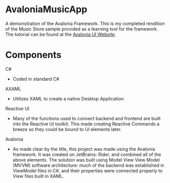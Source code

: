 # AvaloniaMusicApp
A demonstration of the Avalonia Framework. This is my completed rendition of the Music Store sample provided as a learning tool for the framework. The tutorial can be found at the [Avalonia UI Website](https://docs.avaloniaui.net).

# Components
C#
  * Coded in standard C#

AXAML
  * Utilizes XAML to create a native Desktop Application

Reactive UI
  * Many of the functions used to connect backend and frontend are built into the Reactive UI toolkit. This made creating Reactive Commands a breeze so they could be bound to UI elements later.

Avalonia
   * As made clear by the title, this project was made using the Avalonia framework. It was created on JetBrains: Rider, and combined all of the above elements. The solution was built using Model View View Model (MVVM) software architecture: much of the backend was established in ViewModel files in C#, and their properties were connected properly to View files built in XAML.
